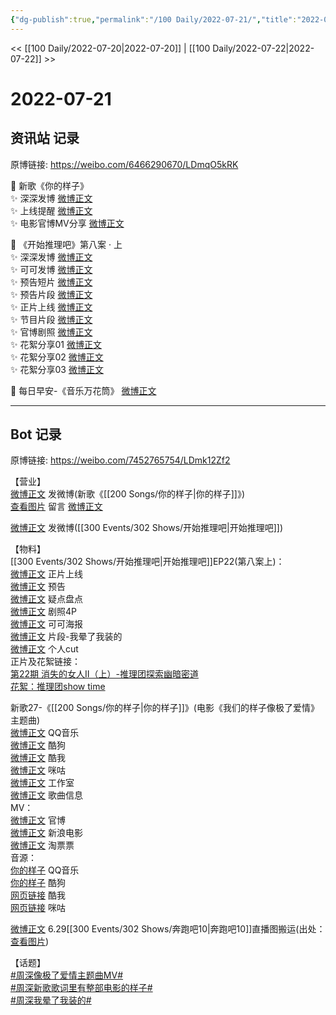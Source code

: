 ```yaml
---
{"dg-publish":true,"permalink":"/100 Daily/2022-07-21/","title":"2022-07-21","created":"2022-12-06T16:42:33.000+08:00","updated":"2023-01-09T17:24:39.522+08:00"}
---
```



<< [[100 Daily/2022-07-20\|2022-07-20]] | [[100 Daily/2022-07-22\|2022-07-22]] >>

# 2022-07-21

## 资讯站 记录

原博链接: https://weibo.com/6466290670/LDmqO5kRK

🎤 新歌《你的样子》  
✨ 深深发博 [微博正文](https://m.weibo.cn/6466290670/4793611910387502)  
✨ 上线提醒 [微博正文](https://m.weibo.cn/6466290670/4793611583491437)  
✨ 电影官博MV分享 [微博正文](https://m.weibo.cn/6466290670/4793611097474772)

🍫 《开始推理吧》第八案 · 上  
✨ 深深发博 [微博正文](https://m.weibo.cn/6466290670/4793744698639607)  
✨ 可可发博 [微博正文](https://m.weibo.cn/6466290670/4793610594158271)  
✨ 预告短片 [微博正文](https://m.weibo.cn/6466290670/4793607976652072)  
✨ 预告片段 [微博正文](https://m.weibo.cn/6466290670/4793607398361268)  
✨ 正片上线 [微博正文](https://m.weibo.cn/6466290670/4793726399153664)  
✨ 节目片段 [微博正文](https://m.weibo.cn/6466290670/4793726930783354)  
✨ 官博剧照 [微博正文](https://m.weibo.cn/6466290670/4793618118214170)  
✨ 花絮分享01 [微博正文](https://m.weibo.cn/6466290670/4793782820411998)  
✨ 花絮分享02 [微博正文](https://m.weibo.cn/6466290670/4793802025339863)  
✨ 花絮分享03 [微博正文](https://m.weibo.cn/6466290670/4793803222024569)

💫 每日早安-《音乐万花筒》 [微博正文](https://m.weibo.cn/6466290670/4793587202786206)

---
## Bot 记录

原博链接: https://weibo.com/7452765754/LDmk12Zf2

【营业】  
[微博正文](https://weibo.com/1736988591/LDhfMk0wQ) 发微博(新歌《[[200 Songs/你的样子\|你的样子]]》)  
[查看图片](https://wx4.sinaimg.cn/large/0088n2Pggy1h4exseacn3j30yi0ctq41.jpg) 留言 [微博正文](https://m.weibo.cn/1670697373/4793609650441774)

[微博正文](https://weibo.com/1736988591/LDkyeCFN8) 发微博([[300 Events/302 Shows/开始推理吧\|开始推理吧]])

【物料】  
[[300 Events/302 Shows/开始推理吧\|开始推理吧]]EP22(第八案上)：  
[微博正文](https://weibo.com/2162247381/LDk9U9I3u) 正片上线  
[微博正文](https://weibo.com/2162247381/LDh3pgpvd) 预告  
[微博正文](https://weibo.com/2162247381/LDh7t0YQq) 疑点盘点  
[微博正文](https://weibo.com/2162247381/LDhi2sbMY) 剧照4P  
[微博正文](https://weibo.com/7736960489/LDhckq0qN) 可可海报  
[微博正文](https://weibo.com/2162247381/LDkb40eZf) 片段-我晕了我装的  
[微博正文](https://weibo.com/1371117067/LDkNj47qE) 个人cut  
正片及花絮链接：  
[第22期 消失的女人Ⅱ（上）-推理团探索幽暗密道](https://weibo.cn/sinaurl?u=https%3A%2F%2Fv.qq.com%2Fx%2Fcover%2Fmzc00200ynivua7%2Fh0043lg2si4.html)  
[花絮：推理团show time](https://weibo.cn/sinaurl?u=https%3A%2F%2Fv.qq.com%2Fx%2Fcover%2Fmzc00200jing19u%2Fp00430d3mh1.html)

新歌27-《[[200 Songs/你的样子\|你的样子]]》(电影《我们的样子像极了爱情》主题曲)  
[微博正文](https://weibo.com/2169129705/LDhbx37JR) QQ音乐  
[微博正文](https://weibo.com/1665103091/LDhbPpwbb) 酷狗  
[微博正文](https://weibo.com/1738434147/LDhbVj42a) 酷我  
[微博正文](https://weibo.com/1867028705/LDhbx37FN) 咪咕  
[微博正文](https://weibo.com/7478855230/LDhfDufZd) 工作室  
[微博正文](https://weibo.com/6466290670/LDhgqeEhv) 歌曲信息  
MV：  
[微博正文](https://weibo.com/1883007604/LDcc1ynsv) 官博  
[微博正文](https://weibo.com/1623886424/LDhb71QeL) 新浪电影  
[微博正文](https://weibo.com/2095820504/LDhf8poh9) 淘票票  
音源：  
[你的样子](https://weibo.cn/sinaurl?u=https%3A%2F%2Fi.y.qq.com%2Fv8%2Fplaysong.html%3Fsongid%3D368163540%26source%3Dyqq%26ADTAG%3Dhz_wb_sf%26channelId%3D10081987) QQ音乐  
[你的样子](https://weibo.cn/sinaurl?u=https%3A%2F%2Ft4.kugou.com%2Fsong.html%3Fid%3D2gMT32ezBV3) 酷狗  
[网页链接](https://weibo.cn/sinaurl?u=http%3A%2F%2Fm.kuwo.cn%2Fnewh5app%2Fplay_detail%2F228514626) 酷我  
[网页链接](https://weibo.cn/sinaurl?u=https%3A%2F%2Fh5.nf.migu.cn%2Fapp%2Fv4%2Fp%2Fshare%2Fsong%2Findex.html%3Fid%3D600919000007861924) 咪咕

[微博正文](https://weibo.com/7633014126/LDdfF1b3Y) 6.29[[300 Events/302 Shows/奔跑吧10\|奔跑吧10]]直播图搬运(出处：[查看图片](https://wx3.sinaimg.cn/large/0088n2Pggy1h4ey0mzodxj30ku112jtj.jpg))

【话题】  
[#周深像极了爱情主题曲MV#](https://s.weibo.com/weibo?q=%23%E5%91%A8%E6%B7%B1%E5%83%8F%E6%9E%81%E4%BA%86%E7%88%B1%E6%83%85%E4%B8%BB%E9%A2%98%E6%9B%B2MV%23)  
[#周深新歌歌词里有整部电影的样子#](https://s.weibo.com/weibo?q=%23%E5%91%A8%E6%B7%B1%E6%96%B0%E6%AD%8C%E6%AD%8C%E8%AF%8D%E9%87%8C%E6%9C%89%E6%95%B4%E9%83%A8%E7%94%B5%E5%BD%B1%E7%9A%84%E6%A0%B7%E5%AD%90%23)  
[#周深我晕了我装的#](https://s.weibo.com/weibo?q=%23%E5%91%A8%E6%B7%B1%E6%88%91%E6%99%95%E4%BA%86%E6%88%91%E8%A3%85%E7%9A%84%23)
